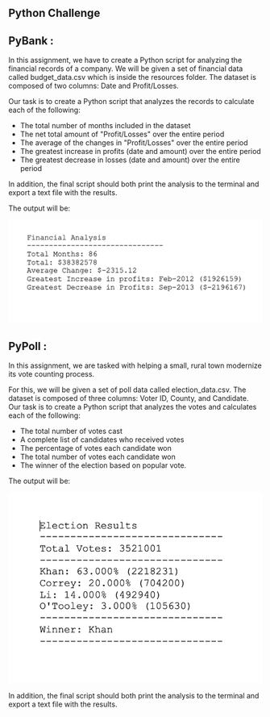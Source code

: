 ## Python Challenge

## PyBank :

In this assignment, we have to create a Python script for analyzing the financial records of a company. We will be given a set of financial data called budget_data.csv which is inside the resources folder. The dataset is composed of two columns: Date and Profit/Losses.

Our task is to create a Python script that analyzes the records to calculate each of the following:

* The total number of months included in the dataset
* The net total amount of "Profit/Losses" over the entire period
* The average of the changes in "Profit/Losses" over the entire period
* The greatest increase in profits (date and amount) over the entire period
* The greatest decrease in losses (date and amount) over the entire period

In addition, the final script should both print the analysis to the terminal and export a text file with the results.

The output will be: 

![img](https://github.com/UoT-Bootcamp/PyBank-PyPoll/blob/master/screenshots/pybank.png)


## PyPoll :

In this assignment, we are tasked with helping a small, rural town modernize its vote counting process.

For this, we will be given a set of poll data called election_data.csv. The dataset is composed of three columns: Voter ID, County, and Candidate. Our task is to create a Python script that analyzes the votes and calculates each of the following:

* The total number of votes cast
* A complete list of candidates who received votes
* The percentage of votes each candidate won
* The total number of votes each candidate won
* The winner of the election based on popular vote.

The output will be:


![img](https://github.com/UoT-Bootcamp/PyBank-PyPoll/blob/master/screenshots/pypoll.png)

In addition, the final script should both print the analysis to the terminal and export a text file with the results.
